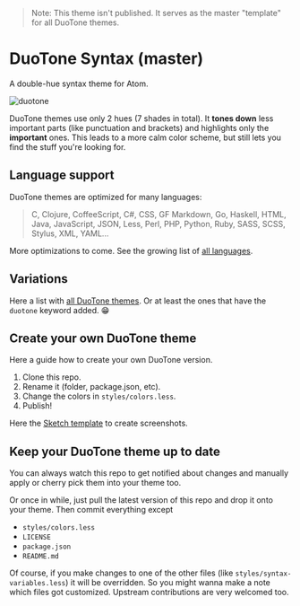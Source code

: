 > Note: This theme isn't published. It serves as the master "template" for all DuoTone themes.

# DuoTone Syntax (master)

A double-hue syntax theme for Atom.

![duotone](https://cloud.githubusercontent.com/assets/378023/11769688/753483be-a230-11e5-9193-51db5e77ce6b.png)

DuoTone themes use only 2 hues (7 shades in total). It __tones down__ less important parts (like punctuation and brackets) and highlights only the __important__ ones. This leads to a more calm color scheme, but still lets you find the stuff you're looking for.


## Language support

DuoTone themes are optimized for many languages:

> C, Clojure, CoffeeScript, C#, CSS, GF Markdown, Go, Haskell, HTML, Java, JavaScript, JSON, Less, Perl, PHP, Python, Ruby, SASS, SCSS, Stylus, XML, YAML...

More optimizations to come. See the growing list of [all languages](/styles/languages).


## Variations

Here a list with [all DuoTone themes](https://atom.io/themes/search?utf8=%E2%9C%93&q=keyword:duotone). Or at least the ones that have the `duotone` keyword added. :grin:


## Create your own DuoTone theme

Here a guide how to create your own DuoTone version.

1. Clone this repo.
2. Rename it (folder, package.json, etc).
3. Change the colors in `styles/colors.less`.
4. Publish!

Here the [Sketch template](https://github.com/simurai/duotone-syntax/files/106441/DuoTone.zip) to create screenshots.


## Keep your DuoTone theme up to date

You can always watch this repo to get notified about changes and manually apply or cherry pick them into your theme too.

Or once in while, just pull the latest version of this repo and drop it onto your theme. Then commit everything except

- `styles/colors.less`
- `LICENSE`
- `package.json`
- `README.md`

Of course, if you make changes to one of the other files (like `styles/syntax-variables.less`) it will be overridden. So you might wanna make a note which files got customized. Upstream contributions are very welcomed too.
